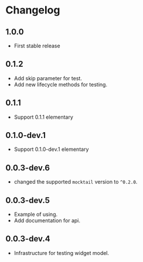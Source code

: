 # Changelog

## 1.0.0

* First stable release

## 0.1.2

* Add skip parameter for test.
* Add new lifecycle methods for testing.

## 0.1.1

* Support 0.1.1 elementary

## 0.1.0-dev.1

* Support 0.1.0-dev.1 elementary

## 0.0.3-dev.6

* changed the supported `mocktail` version to `^0.2.0`.

## 0.0.3-dev.5

* Example of using.
* Add documentation for api.

## 0.0.3-dev.4

* Infrastructure for testing widget model.
